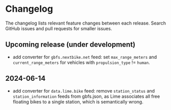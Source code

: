 # Changelog

The changelog lists relevant feature changes between each release. Search GitHub issues and pull requests for smaller issues.

## Upcoming release (under development)
- add converter for `gbfs.nextbike.net` feed: set `max_range_meters` and `current_range_meters` for vehicles with `propulsion_type` != `human`.

## 2024-06-14
- add converter for `data.lime.bike` feed: remove `station_status` and `station_information` feeds from gbfs.json, as Lime associates all free floating bikes to a single station, which is semantically wrong.

